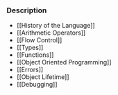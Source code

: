 ### Description
* [[History of the Language]]
* [[Arithmetic Operators]]
* [[Flow Control]]
* [[Types]]
* [[Functions]]
* [[Object Oriented Programming]]
* [[Errors]]
* [[Object Lifetime]]
* [[Debugging]]
